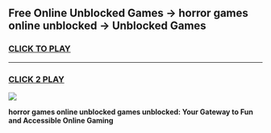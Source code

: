 
## Free Online Unblocked Games → horror games online unblocked → Unblocked Games
<h3>
<a href="https://premium.freeplayer.one?title=horror_games_online_unblocked&ref=21F">CLICK TO PLAY</a></h3>
<hr>

<h3>
<a href="https://premium.freeplayer.one?title=horror_games_online_unblocked&ref=21F">CLICK 2 PLAY</a>
  
</h3>

<a href="https://premium.freeplayer.one?title=horror_games_online_unblocked&ref=21F/"><img src="https://clearcache.store/games.png"></a>


**horror games online unblocked games unblocked: Your Gateway to Fun and Accessible Online Gaming**
